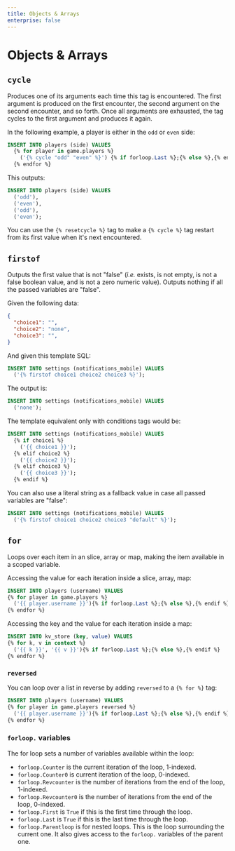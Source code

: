 ```yaml
---
title: Objects & Arrays
enterprise: false
---
```


# Objects & Arrays

## `cycle`

Produces one of its arguments each time this tag is encountered. The first argument
is produced on the first encounter, the second argument on the second encounter,
and so forth. Once all arguments are exhausted, the tag cycles to the first argument
and produces it again.

In the following example, a player is either in the `odd` or `even` side:
```sql
INSERT INTO players (side) VALUES
  {% for player in game.players %}
    ('{% cycle "odd" "even" %}') {% if forloop.Last %};{% else %},{% endif %}
  {% endfor %}
```

This outputs:
```sql
INSERT INTO players (side) VALUES
  ('odd'),
  ('even'),
  ('odd'),
  ('even');
```

You can use the `{% resetcycle %}` tag to make a `{% cycle %}` tag restart from
its first value when it's next encountered.

## `firstof`

Outputs the first value that is not "false" (*i.e.* exists, is not empty, is not
a false boolean value, and is not a zero numeric value). Outputs nothing if all
the passed variables are "false".

Given the following data:
```json
{
  "choice1": "",
  "choice2": "none",
  "choice3": "",
}
```

And given this template SQL:
```sql
INSERT INTO settings (notifications_mobile) VALUES
  ('{% firstof choice1 choice2 choice3 %}');
```

The output is:
```sql
INSERT INTO settings (notifications_mobile) VALUES
  ('none');
```

The template equivalent only with conditions tags would be:
```sql
INSERT INTO settings (notifications_mobile) VALUES
  {% if choice1 %}
    ('{{ choice1 }}');
  {% elif choice2 %}
    ('{{ choice2 }}');
  {% elif choice3 %}
    ('{{ choice3 }}');
  {% endif %}
```

You can also use a literal string as a fallback value in case all passed variables
are "false":
```sql
INSERT INTO settings (notifications_mobile) VALUES
  ('{% firstof choice1 choice2 choice3 "default" %}');
```

## `for`

Loops over each item in an slice, array or map, making the item available in a
scoped variable.

Accessing the value for each iteration inside a slice, array, map:
```sql
INSERT INTO players (username) VALUES
{% for player in game.players %}
  ('{{ player.username }}'){% if forloop.Last %};{% else %},{% endif %}
{% endfor %}
```

Accessing the key and the value for each iteration inside a map:
```sql
INSERT INTO kv_store (key, value) VALUES
{% for k, v in context %}
  ('{{ k }}', '{{ v }}'){% if forloop.Last %};{% else %},{% endif %}
{% endfor %}
```

### `reversed`

You can loop over a list in reverse by adding `reversed` to a `{% for %}` tag:
```sql
INSERT INTO players (username) VALUES
{% for player in game.players reversed %}
  ('{{ player.username }}'){% if forloop.Last %};{% else %},{% endif %}
{% endfor %}
```

### `forloop.` variables

The for loop sets a number of variables available within the loop:
- `forloop.Counter` is the current iteration of the loop, 1-indexed.
- `forloop.Counter0` is current iteration of the loop, 0-indexed.
- `forloop.Revcounter` is the number of iterations from the end of the loop,
  1-indexed.
- `forloop.Revcounter0` is the number of iterations from the end of the loop,
  0-indexed.
- `forloop.First` is `True` if this is the first time through the loop.
- `forloop.Last` is `True` if this is the last time through the loop.
- `forloop.Parentloop` is for nested loops. This is the loop surrounding the current
  one. It also gives access to the `forloop.` variables of the parent one.
